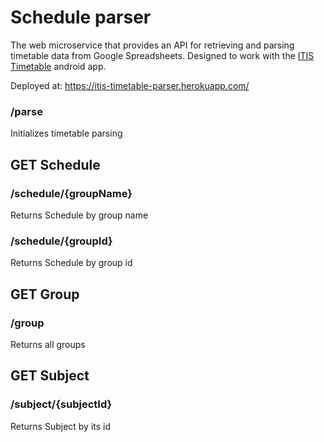 # Schedule parser
The web microservice that provides an API for retrieving and parsing timetable data from Google Spreadsheets. Designed to work with the [ITIS Timetable](https://github.com/Senex-x/itis-timetable) android app.

Deployed at: https://itis-timetable-parser.herokuapp.com/

### /parse
Initializes timetable parsing

## GET Schedule
### /schedule/{groupName}
Returns Schedule by group name 

### /schedule/{groupId}
Returns Schedule by group id 

## GET Group
### /group
Returns all groups

## GET Subject
### /subject/{subjectId}
Returns Subject by its id
